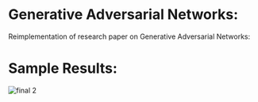 # Generative Adversarial Networks:
Reimplementation of research  paper on Generative Adversarial Networks:

	

# Sample Results:
![final 2](https://user-images.githubusercontent.com/34411770/49968322-7ed02380-ff4b-11e8-86a8-378e742cd9b5.png)



